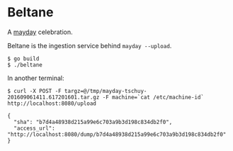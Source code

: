 # Beltane

A [mayday](https://github.com/coreos/mayday) celebration.

Beltane is the ingestion service behind `mayday --upload`.

```
$ go build
$ ./beltane
```

In another terminal:

```
$ curl -X POST -F targz=@/tmp/mayday-tschuy-201609061411.617201601.tar.gz -F machine=`cat /etc/machine-id`  http://localhost:8080/upload

{
  "sha": "b7d4a48938d215a99e6c703a9b3d198c834db2f0",
  "access_url": "http://localhost:8080/dump/b7d4a48938d215a99e6c703a9b3d198c834db2f0"
}
```
